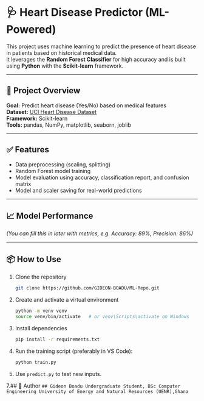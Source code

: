 # 🩺 Heart Disease Predictor (ML-Powered)

This project uses machine learning to predict the presence of heart disease in patients based on historical medical data.  
It leverages the **Random Forest Classifier** for high accuracy and is built using **Python** with the **Scikit-learn** framework.

---

## 🎯 Project Overview

**Goal:** Predict heart disease (Yes/No) based on medical features  
**Dataset:** [UCI Heart Disease Dataset](https://archive.ics.uci.edu/ml/datasets/heart+Disease)  
**Framework:** Scikit-learn  
**Tools:** pandas, NumPy, matplotlib, seaborn, joblib  

---

## ✅ Features

- Data preprocessing (scaling, splitting)  
- Random Forest model training  
- Model evaluation using accuracy, classification report, and confusion matrix  
- Model and scaler saving for real-world predictions  

---

## 📈 Model Performance
*(You can fill this in later with metrics, e.g. Accuracy: 89%, Precision: 86%)*

---

## 📦 How to Use

1. Clone the repository  
   ```bash
   git clone https://github.com/GIDEON-BOADU/ML-Repo.git
   ```
2. Create and activate a virtual environment
   ```bash
   python -m venv venv
   source venv/bin/activate   # or venv\Scripts\activate on Windows
   ```
3. Install dependencies
   ```bash
   pip install -r requirements.txt
   ```
4. Run the training script (preferably in VS Code):
   ```bash
   python train.py
   ```
5. Use ```predict.py``` to test new inputs.


7.## 🧠 Author
      ```
      ## Gideon Boadu
      Undergraduate Student, BSc Computer Engineering
      University of Energy and Natural Resources (UENR),Ghana
      ```
